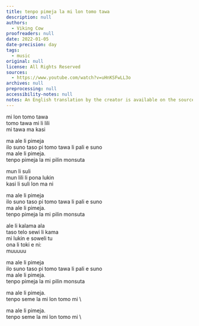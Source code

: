 ```yaml
---
title: tenpo pimeja la mi lon tomo tawa
description: null
authors:
  - Viking Cow
proofreaders: null
date: 2022-01-05
date-precision: day
tags:
  - music
original: null
license: All Rights Reserved
sources:
  - https://www.youtube.com/watch?v=uHnKSFwLL3o
archives: null
preprocessing: null
accessibility-notes: null
notes: An English translation by the creator is available on the sources
---
```


mi lon tomo tawa  \
tomo tawa mi li lili  \
mi tawa ma kasi

ma ale li pimeja  \
ilo suno taso pi tomo tawa li pali e suno  \
ma ale li pimeja.  \
tenpo pimeja la mi pilin monsuta

mun li suli  \
mun lili li pona lukin  \
kasi li suli lon ma ni

ma ale li pimeja  \
ilo suno taso pi tomo tawa li pali e suno  \
ma ale li pimeja.  \
tenpo pimeja la mi pilin monsuta

ale li kalama ala  \
taso telo sewi li kama  \
mi lukin e soweli tu  \
ona li toki e ni:  \
muuuuu

ma ale li pimeja  \
ilo suno taso pi tomo tawa li pali e suno  \
ma ale li pimeja.  \
tenpo pimeja la mi pilin monsuta

ma ale li pimeja.  \
tenpo seme la mi lon tomo mi  \

ma ale li pimeja.  \
tenpo seme la mi lon tomo mi  \
